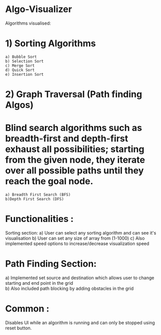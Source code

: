 # Algo-Visualizer
Algorithms visualised:
# 1) Sorting Algorithms 
    a) Bubble Sort
    b) Selection Sort 
    c) Merge Sort
    d) Quick Sort
    e) Insertion Sort
# 2) Graph Traversal (Path finding Algos) 
 #   Blind search algorithms such as breadth-first and depth-first exhaust all possibilities; starting from the given node, they iterate over all possible paths until they reach        the goal node. 
 
    a) Breadth First Search (BFS) 
    b)Depth First Search (DFS)

# Functionalities : 

 Sorting section:
  a) User can select any sorting algorithm and can see it's visualisation
  b) User can set any size of array from (1-1000) 
  c) Also implemented speed options to increase/decrease visualization speed

# Path Finding Section: 

  a) Implemented set source and destination which allows user to change starting and end point in the grid  
  b) Also included path blocking by adding obstacles in the grid

# Common : 

   Disables UI while an algorithm is running and can only be stopped using reset button. 
